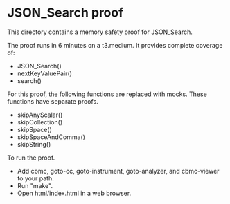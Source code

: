 JSON_Search proof
==============

This directory contains a memory safety proof for JSON_Search.

The proof runs in 6 minutes on a t3.medium.  It provides complete coverage of:
* JSON_Search()
* nextKeyValuePair()
* search()

For this proof, the following functions are replaced with mocks.
These functions have separate proofs.
* skipAnyScalar()
* skipCollection()
* skipSpace()
* skipSpaceAndComma()
* skipString()

To run the proof.
* Add cbmc, goto-cc, goto-instrument, goto-analyzer, and cbmc-viewer
  to your path.
* Run "make".
* Open html/index.html in a web browser.

